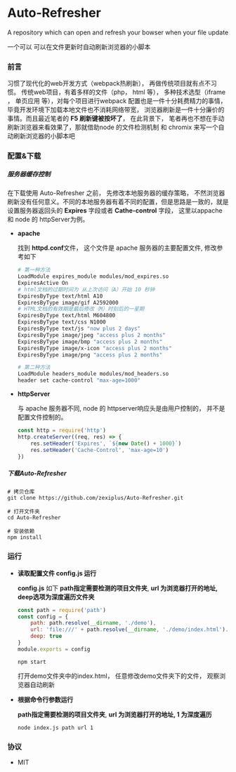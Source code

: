 # Auto-Refresher
A repository which can open and refresh your bowser when your file update

一个可以 可以在文件更新时自动刷新浏览器的小脚本



### 前言

习惯了现代化的web开发方式（webpack热刷新）， 再做传统项目就有点不习惯。 传统web项目，有着多样的文件（php， html 等）， 多种技术选型（iframe ， 单页应用 等），对每个项目进行webpack 配置也是一件十分耗费精力的事情， 毕竟开发环境下加载本地文件也不消耗网络带宽， 浏览器刷新是一件十分廉价的事情。而且最近笔者的 **F5 刷新键被按坏了**， 在此背景下， 笔者再也不想在手动刷新浏览器来看效果了，那就借助node 的文件检测机制 和 chromix 来写一个自动刷新浏览器的小脚本吧 



### 配置&下载



##### 服务器缓存控制

在下载使用 Auto-Refresher 之前， 先修改本地服务器的缓存策略， 不然浏览器刷新没有任何意义。不同的本地服务器有着不同的配置，但是思路是一致的，就是设置服务器返回头的 **Expires** 字段或者 **Cathe-control** 字段，  这里以appache 和 node 的 httpServer为例。

* **apache**

  找到 **httpd.conf**文件， 这个文件是 apache 服务器的主要配置文件, 修改参考如下

  ```bash
  # 第一种方法
  LoadModule expires_module modules/mod_expires.so
  ExpiresActive On
  # html文档的过期时间为 从上次访问（A）开始 10 秒钟
  ExpiresByType text/html A10
  ExpiresByType image/gif A2592000
  # HTML文档的有效期是最后修改（M）时刻后的一星期
  ExpiresByType text/html M604800
  ExpiresByType text/css N1000
  ExpiresByType text/js "now plus 2 days"
  ExpiresByType image/jpeg "access plus 2 months"
  ExpiresByType image/bmp "access plus 2 months"
  ExpiresByType image/x-icon "access plus 2 months"
  ExpiresByType image/png "access plus 2 months"
  
  # 第二种方法
  LoadModule headers_module modules/mod_headers.so
  header set cache-control "max-age=1000"
  ```

* **httpServer**

  与 apache 服务器不同, node 的 httpserver响应头是由用户控制的， 并不是配置文件控制的。

  ```js
  const http = require('http')
  http.createServer((req, res) => {
      res.setHeader('Expires', `${new Date() + 1000}`)
      res.setHeader('Cache-Control', 'max-age=10')
  })
  ```



##### 下载Auto-Refresher

```shell
# 拷贝仓库
git clone https://github.com/zexiplus/Auto-Refresher.git

# 打开文件夹
cd Auto-Refresher

# 安装依赖
npm install
```



### 运行

* **读取配置文件 config.js 运行**

  

  **config.js** 如下 **path指定需要检测的项目文件夹**, **url 为浏览器打开的地址, deep选项为深度遍历文件夹**

  ```js
  const path = require('path')
  const config = {
      path: path.resolve(__dirname, './demo'),
      url: 'file:///' + path.resolve(__dirname, './demo/index.html').replace(/\\/g, '/'),
      deep: true
  }
  module.exports = config
  ```

  ```shell
  npm start
  ```

  打开demo文件夹中的index.html， 任意修改demo文件夹下的文件， 观察浏览器自动刷新



* **根据命令行参数运行**

  **path指定需要检测的项目文件夹**, **url 为浏览器打开的地址, 1 为深度遍历**

  ```shell
  node index.js path url 1
  ```



### 协议 

* MIT